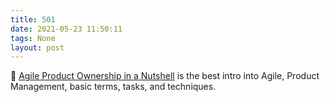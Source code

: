 ```yaml
---
title: 501
date: 2021-05-23 11:50:11
tags: None
layout: post
---
```


🎥 [Agile Product Ownership in a Nutshell](https://youtu.be/502ILHjX9EE) is the best intro into Agile, Product Management, basic terms, tasks, and techniques.
